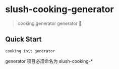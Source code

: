 # slush-cooking-generator
> cooking generator generator 🌚


## Quick Start
```shell
cooking init generator
```

generator 项目必须命名为 slush-cooking-*